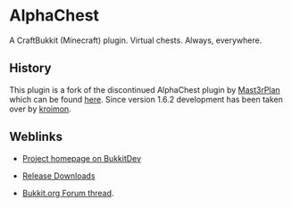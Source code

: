 # AlphaChest #
A CraftBukkit (Minecraft) plugin. Virtual chests. Always, everywhere.


## History ##
This plugin is a fork of the discontinued AlphaChest plugin by [Mast3rPlan](http://forums.bukkit.org/members/mast3rplan.383/) which can be found [here](http://forums.bukkit.org/threads/4408/).
Since version 1.6.2 development has been taken over by [kroimon](http://forums.bukkit.org/members/kroimon.24975/).

## Weblinks ###

* [Project homepage on BukkitDev](http://dev.bukkit.org/server-mods/alphachest/)

* [Release Downloads](http://dev.bukkit.org/server-mods/alphachest/files/)

* [Bukkit.org Forum thread](http://forums.bukkit.org/threads/17296/).
 
